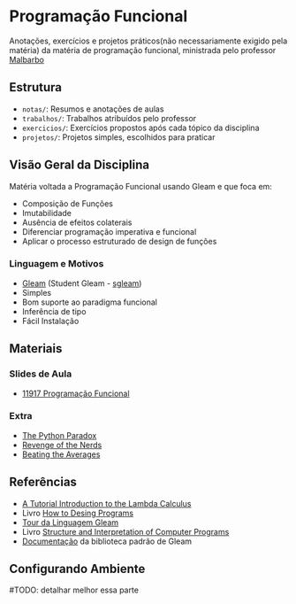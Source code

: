 # Programação Funcional

Anotações, exercícios e projetos práticos(não necessariamente exigido pela matéria) da matéria de programação funcional, ministrada pelo professor [Malbarbo](https://malbarbo.pro.br/)

## Estrutura

- `notas/`: Resumos e anotações de aulas
- `trabalhos/`: Trabalhos atribuídos pelo professor
- `exercicios/`: Exercícios propostos após cada tópico da disciplina
- `projetos/`: Projetos simples, escolhidos para praticar

## Visão Geral da Disciplina

Matéria voltada a Programação Funcional usando Gleam e que foca em:
- Composição de Funções
- Imutabilidade
- Ausência de efeitos colaterais
- Diferenciar programação imperativa e funcional
- Aplicar o processo estruturado de design de funções

### Linguagem e Motivos

- [Gleam](https://gleam.run/) (Student Gleam - [sgleam](https://malbarbo.pro.br/sgleam/))
- Simples
- Bom suporte ao paradigma funcional
- Inferência de tipo
- Fácil Instalação

## Materiais

### Slides de Aula

- [11917 Programação Funcional](https://malbarbo.pro.br/ensino/2025/11917/)

### Extra

- [The Python Paradox](http://www.paulgraham.com/pypar.html)
- [Revenge of the Nerds](http://www.paulgraham.com/icad.html)
- [Beating the Averages](http://www.paulgraham.com/avg.html)


## Referências

- [A Tutorial Introduction to the Lambda Calculus](https://www.inf.fu-berlin.de/lehre/WS03/alpi/lambda.pdf)
- Livro [How to Desing Programs](https://htdp.org/)
- [Tour da Linguagem Gleam](https://tour.gleam.run)
- Livro [Structure and Interpretation of Computer Programs](https://web.mit.edu/6.001/6.037/sicp.pdf)
- [Documentação](https://hexdocs.pm/gleam_stdlib/) da biblioteca padrão de Gleam

## Configurando Ambiente

\#TODO: detalhar melhor essa parte
